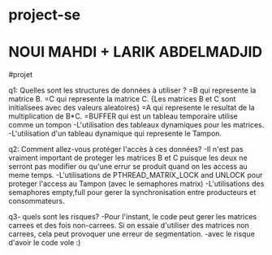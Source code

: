 # project-se


# NOUI MAHDI + LARIK ABDELMADJID 


#projet

q1: Quelles sont les structures de données à utiliser ?
    =B qui represente la matrice B.
    =C qui represente la matrice C.
    {Les matrices B et C sont initialisees avec des valeurs aleatoires}
    =A qui represente le resultat de la multiplication de B*C.
    =BUFFER qui est un tableau temporaire utilise comme un tompon
    -L'utilisation des tableaux dynamiques pour les matrices.
    -L'utilisation d'un tableau dynamique qui represente le Tampon.

q2: Comment allez-vous protéger l'accès à ces données?
    -Il n'est pas vraiment important de proteger les matrices B et C puisque les deux ne serront pas modifier ou qu'une errur se produit quand on les access au meme temps.
    -L'utilisations de PTHREAD_MATRIX_LOCK and UNLOCK pour proteger l'access au Tampon (avec le semaphores matrix)
    -L'utilisations des semaphores empty,full pour gerer la synchronisation entre producteurs et consommateurs.

q3- quels sont les risques?
    -Pour l'instant, le code peut gerer les matrices carrees
    et des fois non-carrees. Si on essaie d'utiliser des matrices non carrees, cela peut provoquer une erreur de segmentation.
    -avec le risque d'avoir le code vole :)
    
  
